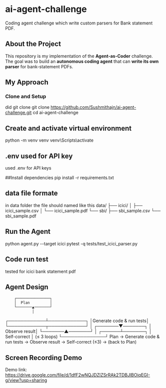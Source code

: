 # ai-agent-challenge
Coding agent challenge which write custom parsers for Bank statement PDF.


## About the Project
This repository is my implementation of the **Agent-as-Coder** challenge.  
The goal was to build an **autonomous coding agent** that can **write its own parser** for bank-statement PDFs.  

## My Approach

### Clone and Setup
did git clone 
git clone https://github.com/Sushmithajn/ai-agent-challenge.git
cd ai-agent-challenge

## Create and activate virtual environment
python -m venv venv
venv\Scripts\activate

## .env used for API key
used .env for API keys 

##Install dependencies
pip install -r requirements.txt

## data file formate
in data folder the file should named like this 
data/
├── icici/
│   ├── icici_sample.csv
│   └── icici_sample.pdf
└── sbi/
    ├── sbi_sample.csv
    └── sbi_sample.pdf

## Run the Agent
python agent.py --target icici
pytest -q tests/test_icici_parser.py

## Code run test
tested for icici bank statement pdf

## Agent Design

        ┌───────────────┐
        │  Plan         │
        └───────▲───────┘
                │
   ┌────────────┴────────────┐
   │Generate code & run tests│
   └────────────┬────────────┘
                │
        ┌───────▼───────┐
        │ Observe result│
        └───────▲───────┘
                │
         ┌──────┴───────┐
         │ Self-correct │ (≤ 3 loops)
         └──────────────┘
Plan → Generate code & run tests → Observe result → Self-correct (≤3) → (back to Plan)


## Screen Recording Demo
Demo link: https://drive.google.com/file/d/1dfF2wNQJDZlZSrRAk2TDBJlBOiqEGI-g/view?usp=sharing


